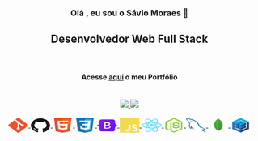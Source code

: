 <div align="center">
  <h3>Olá , eu sou o Sávio Moraes 🚀</h3>  
  <h2>Desenvolvedor Web Full Stack</h2>
  <br>
  <h4>Acesse <a href="https://saviomoraes.github.io/" text-decoration="none" target="_blank">aqui</a> o meu Portfólio</h4>
  <br>

<div align="center">
  <a href="https://github.com/SavioMoraes">
  <img height="180em" src="https://github-readme-stats.vercel.app/api?username=SavioMoraes&show_icons=true&theme=dark&include_all_commits=true&count_private=true"/>
  <img height="180em" src="https://github-readme-stats.vercel.app/api/top-langs/?username=SavioMoraes&layout=compact&langs_count=7&theme=dark"/>
</div>
  <div style="display: inline_block"><br>
    <img align="center" alt="logo-Git" height="30" width="40" src="https://raw.githubusercontent.com/devicons/devicon/master/icons/git/git-plain.svg">
    <img align="center" alt="logo-GitHub" height="30" width="40" src="https://raw.githubusercontent.com/devicons/devicon/master/icons/github/github-original.svg">
     <img align="center" alt="logo-HTML" height="30" width="40" src="https://raw.githubusercontent.com/devicons/devicon/master/icons/html5/html5-original.svg">
    <img align="center" alt="logo-CSS" height="30" width="40" src="https://raw.githubusercontent.com/devicons/devicon/master/icons/css3/css3-original.svg">
    <img align="center" alt="logo-Bootstrap" height="30" width="40" src="https://raw.githubusercontent.com/devicons/devicon/master/icons/bootstrap/bootstrap-original.svg">
    <img align="center" alt="logo-Js" height="30" width="40"      src="https://raw.githubusercontent.com/devicons/devicon/master/icons/javascript/javascript-plain.svg">
    <img align="center" alt="logo-React" height="30" width="40" src="https://raw.githubusercontent.com/devicons/devicon/master/icons/react/react-original.svg">
    <img align="center" alt="logo-Node" height="30" width="40" src="https://raw.githubusercontent.com/devicons/devicon/master/icons/nodejs/nodejs-original.svg">
    <img align="center" alt="logo-MySql" height="30" width="40" src="https://raw.githubusercontent.com/devicons/devicon/master/icons/mysql/mysql-original.svg">
    <img align="center" alt="logo-Mongodb" height="30" width="40" src="https://raw.githubusercontent.com/devicons/devicon/master/icons/mongodb/mongodb-original.svg">
    <img align="center" alt="logo-Sequelize" height="30" width="40" src="https://raw.githubusercontent.com/devicons/devicon/master/icons/sequelize/sequelize-original.svg">    
  </div>
</div>
